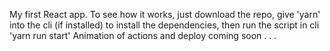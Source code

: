 My first React app.
To see how it works, just download the repo, give 'yarn' into the cli (if installed) to install the dependencies, then run the script in cli 'yarn run start'
Animation of actions and deploy coming soon . . .

